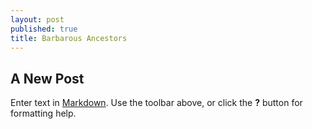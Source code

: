 ```yaml
---
layout: post
published: true
title: Barbarous Ancestors
---
```

## A New Post

Enter text in [Markdown](http://daringfireball.net/projects/markdown/). Use the toolbar above, or click the **?** button for formatting help.

